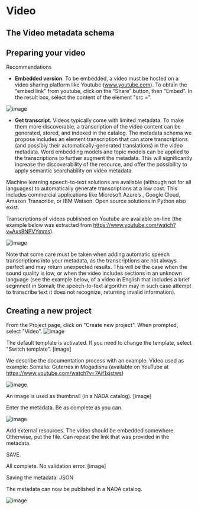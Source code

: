 # Video

## The Video metadata schema


## Preparing your video

Recommendations

- **Embedded version**. To be embedded, a video must be hosted on a video sharing platform like Youtube (www.youtube.com). To obtain the “embed link” from youtube, click on the “Share” button, then “Embed”. In the result box, select the content of the element "src =".

![image](https://user-images.githubusercontent.com/35276300/216690631-1dbd98ff-97e0-4f25-8acf-b7417dc3c6de.png)

- **Get transcript**. Videos typically come with limited metadata. To make them more discoverable, a transcription of the video content can be generated, stored, and indexed in the catalog. The metadata schema we propose includes an element transcription that can store transcriptions (and possibly their automatically-generated translations) in the video metadata. Word embedding models and topic models can be applied to the transcriptions to further augment the metadata. This will significantly increase the discoverability of the resource, and offer the possibility to apply semantic searchability on video metadata.

Machine learning speech-to-text solutions are available (although not for all languages) to automatically generate transcriptions at a low cost. This includes commercial applications like Microsoft Azure’s , Google Cloud, Amazon Transcribe, or IBM Watson. Open source solutions in Python also exist.

Transcriptions of videos published on Youtube are available on-line (the example below was extracted from https://www.youtube.com/watch?v=Axs8NPVYmms).

![image](https://user-images.githubusercontent.com/35276300/216690359-71acc69b-8072-425e-8c18-bda307f49482.png)

Note that some care must be taken when adding automatic speech transcriptions into your metadata, as the transcriptions are not always perfect and may return unexpected results. This will be the case when the sound quality is low, or when the video includes sections in an unknown language (see the example below, of a video in English that includes a brief segmnent in Somali; the speech-to-text algorithm may in such case attempt to transcribe text it does not recognize, returning invalid information).

## Creating a new project

From the Project page, click on "Create new project". When prompted, select "Video".
![image](https://user-images.githubusercontent.com/35276300/216628250-5427e25d-6064-4b27-9c32-ac5edca22f50.png)

The default template is activated. If you need to change the template, select "Switch template".
[image]

We describe the documentation process with an example. 
Video used as example: Somalia: Guterres in Mogadishu (available on YouTube at https://www.youtube.com/watch?v=7Aif1xjstws)

![image](https://user-images.githubusercontent.com/35276300/216686978-a6f2317e-42dc-4d0f-b078-24cfdfa208f0.png)

An image is used as thumbnail (in a NADA catalog). 
[image]

Enter the metadata. Be as complete as you can.

![image](https://user-images.githubusercontent.com/35276300/216693842-a80255ff-c67a-4909-983b-f86096695d24.png)

Add external resources. The video should be embedded somewhere. Otherwise, put the file.
Can repeat the link that was provided in the metadata.

SAVE.

All complete. No validation error.
[image]

Saving the metadata:
JSON

The metadata can now be published in a NADA catalog. 

![image](https://user-images.githubusercontent.com/35276300/216690847-08d5c82d-b66c-4e2e-9aef-43cb2b9c4192.png)

